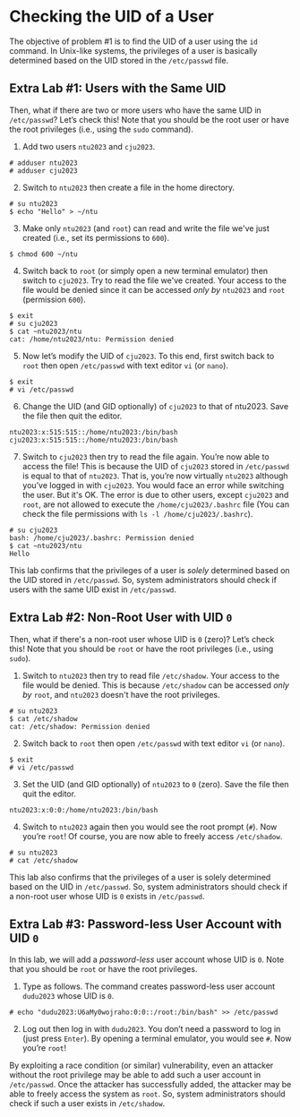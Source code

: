 # Checking the UID of a User
The objective of problem #1 is to find the UID of a user using the `id` command. In Unix-like systems, the privileges of a user is basically determined based on the UID stored in the `/etc/passwd` file.

## Extra Lab #1: Users with the Same UID
Then, what if there are two or more users who have the same UID in `/etc/passwd`? Let’s check this! Note that you should be the root user or have the root privileges (i.e., using the `sudo` command).

1. Add two users `ntu2023` and `cju2023`.
```
# adduser ntu2023
# adduser cju2023
```

2. Switch to `ntu2023` then create a file in the home directory.
```
# su ntu2023
$ echo "Hello" > ~/ntu
```

3. Make only `ntu2023` (and `root`) can read and write the file we've just created (i.e., set its permissions to `600`).
```
$ chmod 600 ~/ntu
```

4. Switch back to `root` (or simply open a new terminal emulator) then switch to `cju2023`. Try to read the file we've created. Your access to the file would be denied since it can be accessed *only by* `ntu2023` and `root` (permission `600`).
```
$ exit
# su cju2023
$ cat ~ntu2023/ntu
cat: /home/ntu2023/ntu: Permission denied
```

5. Now let’s modify the UID of `cju2023`. To this end, first switch back to `root` then open `/etc/passwd` with text editor `vi` (or `nano`). 
```
$ exit
# vi /etc/passwd
```

6. Change the UID (and GID optionally) of `cju2023` to that of ntu2023. Save the file then quit the editor.
```
ntu2023:x:515:515::/home/ntu2023:/bin/bash
cju2023:x:515:515::/home/ntu2023:/bin/bash
```

7. Switch to `cju2023` then try to read the file again. You’re now able to access the file! This is because the UID of `cju2023` stored in `/etc/passwd` is equal to that of `ntu2023`. That is, you’re now virtually `ntu2023` although you’ve logged in with `cju2023`. You would face an error while switching the user. But it's OK. The error is due to other users, except `cju2023` and `root`, are not allowed to execute the `/home/cju2023/.bashrc` file (You can check the file permissions with `ls -l /home/cju2023/.bashrc`).
```
# su cju2023
bash: /home/cju2023/.bashrc: Permission denied
$ cat ~ntu2023/ntu
Hello
```

This lab confirms that the privileges of a user is *solely* determined based on the UID stored in `/etc/passwd`. So, system administrators should check if users with the same UID exist in `/etc/passwd`.

## Extra Lab #2: Non-Root User with UID `0`
Then, what if there's a non-root user whose UID is `0` (zero)? Let’s check this! Note that you should be `root` or have the root privileges (i.e., using `sudo`).

1. Switch to `ntu2023` then try to read file `/etc/shadow`. Your access to the file would be denied. This is because `/etc/shadow` can be accessed *only by* `root`, and `ntu2023` doesn't have the root privileges.
```
# su ntu2023
$ cat /etc/shadow
cat: /etc/shadow: Permission denied
```

2. Switch back to `root` then open `/etc/passwd` with text editor `vi` (or `nano`). 
```
$ exit
# vi /etc/passwd
```

3. Set the UID (and GID optionally) of `ntu2023` to `0` (zero). Save the file then quit the editor.
```
ntu2023:x:0:0:/home/ntu2023:/bin/bash
```

4. Switch to `ntu2023` again then you would see the root prompt (`#`). Now you’re `root`! Of course, you are now able to freely access `/etc/shadow`.
```
# su ntu2023
# cat /etc/shadow
```

This lab also confirms that the privileges of a user is solely determined based on the UID in `/etc/passwd`. So, system administrators should check if a non-root user whose UID is `0` exists in `/etc/passwd`.

## Extra Lab #3: Password-less User Account with UID `0`
In this lab, we will add a *password-less* user account whose UID is `0`. Note that you should be `root` or have the root privileges.

1. Type as follows. The command creates password-less user account `dudu2023` whose UID is `0`.
```
# echo "dudu2023:U6aMy0wojraho:0:0::/root:/bin/bash" >> /etc/passwd
```

2. Log out then log in with `dudu2023`. You don’t need a password to log in (just press `Enter`). By opening a terminal emulator, you would see `#`. Now you’re `root`!

By exploiting a race condition (or similar) vulnerability, even an attacker without the root privilege may be able to add such a user account in `/etc/passwd`. Once the attacker has successfully added, the attacker may be able to freely access the system as `root`. So, system administrators should check if such a user exists in `/etc/shadow`.